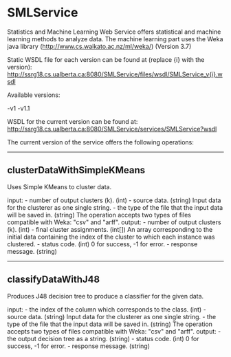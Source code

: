 SMLService
==========

Statistics and Machine Learning Web Service offers statistical and machine learning methods to analyze data.
The machine learning part uses the Weka java library (http://www.cs.waikato.ac.nz/ml/weka/) (Version 3.7)

Static WSDL file for each version can be found at (replace {i} with the version):
http://ssrg18.cs.ualberta.ca:8080/SMLService/files/wsdl/SMLService_v{i}.wsdl

Available versions:

-v1
-v1.1

WSDL for the current version can be found at:
http://ssrg18.cs.ualberta.ca:8080/SMLService/services/SMLService?wsdl

The current version of the service offers the following operations:

---------------------------
clusterDataWithSimpleKMeans
---------------------------
Uses Simple KMeans to cluster data.

input:  - number of output clusters (k). (int)
        - source data. (string) Input data for the clusterer as one single string.
        - the type of the file that the input data will be saved in. (string) The operation accepts two types of files compatible with Weka: "csv" and "arff".
output: - number of output clusters (k). (int)
        - final cluster assignments. (int[]) An array corresponding to the initial data containing the index of the cluster to which each instance was clustered.
        - status code. (int) 0 for success, -1 for error.
        - response message. (string)  
        
---------------------------
classifyDataWithJ48
---------------------------
Produces J48 decision tree to produce a classifier for the given data.

input:  - the index of the column which corresponds to the class. (int)
        - source data. (string) Input data for the clusterer as one single string.
        - the type of the file that the input data will be saved in. (string) The operation accepts two types of files compatible with Weka: "csv" and "arff".
output: - the output decision tree as a string. (string)
        - status code. (int) 0 for success, -1 for error.
        - response message. (string)         